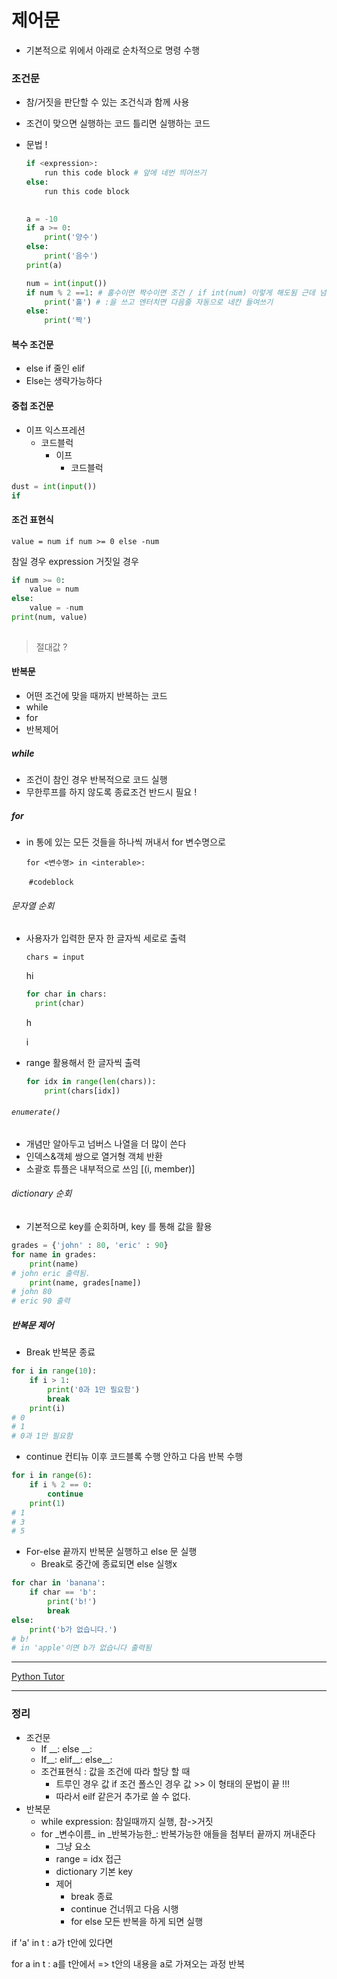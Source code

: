 # 제어문  

+ 기본적으로 위에서 아래로 순차적으로 명령 수행



### 조건문 

+ 참/거짓을 판단할 수 있는 조건식과 함께 사용 

+ 조건이 맞으면 실행하는 코드 틀리면 실행하는 코드 

+ 문법 ! 

  ```python
  if <expression>:
      run this code block # 앞에 네번 띄어쓰기
  else: 
      run this code block
     
  ```

  ```python
  a = -10
  if a >= 0:
      print('양수')
  else:
      print('음수')
  print(a)
  ```

  ```python
  num = int(input())
  if num % 2 ==1: # 홀수이면 짝수이면 조건 / if int(num) 이렇게 해도됨 근데 넘 많이 써야 되면 원래 쓴게 나음 
      print('홀') # :을 쓰고 엔터치면 다음줄 자동으로 네칸 들여쓰기
  else:
      print('짝')
  ```



#### 복수 조건문 

+ else if 줄인 elif
+ Else는 생략가능하다 



#### 중첩 조건문

+ 이프 익스프레션 
  + 코드블럭
    + 이프 
      + 코드블럭

```python
dust = int(input())
if 
```



#### 조건 표현식 

`value = num if num >= 0 else -num`

 참일 경우 			expression		거짓일 경우 

```python
if num >= 0:
    value = num
else:
    value = -num
print(num, value)
    
```

> 절대값 ? 



#### 반복문 

+ 어떤 조건에 맞을 때까지 반복하는 코드 
+ while 
+ for 
+ 반복제어 



##### while

+ 조건이 참인 경우 반복적으로 코드 실행 
+ 무한루프를 하지 않도록 종료조건 반드시 필요 ! 





##### for

+ in 통에 있는 모든 것들을 하나씩 꺼내서 for 변수명으로 

  `for <변수명> in <interable>:`

  ​     `#codeblock`

###### 문자열 순회 

+ 사용자가 입력한 문자 한 글자씩 세로로 출력 

  `chars = input`

  hi

  ```python
  for char in chars:
    print(char)
  ```

  h

  i

+ range 활용해서 한 글자씩 출력 

  ```python
  for idx in range(len(chars)):
      print(chars[idx])
  ```



###### `enumerate()`

+ 개념만 알아두고 넘버스 나열을 더 많이 쓴다 
+ 인덱스&객체 쌍으로 열거형 객체 반환
+ 소괄호 튜플은 내부적으로 쓰임 [(i, member)]



###### dictionary 순회 

+ 기본적으로 key를 순회하며, key 를 통해 값을 활용 

```python
grades = {'john' : 80, 'eric' : 90}
for name in grades:
    print(name)
# john eric 출력됨. 
    print(name, grades[name])
# john 80
# eric 90 출력
```





##### 반복문 제어 

+ Break 반복문 종료 

```python
for i in range(10):
    if i > 1:
        print('0과 1만 필요함')
        break
    print(i)
# 0
# 1
# 0과 1만 필요함 
```

  

+ continue 컨티뉴 이후 코드블록 수행 안하고 다음 반복 수행 

```python
for i in range(6):
  	if i % 2 == 0:
        continue
    print(1)
# 1    
# 3
# 5
```



+ For-else 끝까지 반복문 실행하고 else 문 실행 
  + Break로 중간에 종료되면 else 실행x

```python
for char in 'banana':
    if char == 'b':
        print('b!')
        break
else: 
    print('b가 없습니다.')
# b!
# in 'apple'이면 b가 없습니다 출력됨 
```



---

[Python Tutor](https://pythontutor.com/ '코드 확인')

---

### 정리

+ 조건문 
  + If __: else \_\_:
  + If__: elif\_\_: else\_\_:
  + 조건표현식 : 값을 조건에 따라 할당 할 때
    + 트루인 경우 값 if 조건 폴스인 경우 값 >> 이 형태의 문법이 끝 !!! 
    + 따라서 eilf 같은거 추가로 쓸 수 없다. 
+ 반복문 
  + while expression: 참일때까지 실행, 참->거짓
  + for \_변수이름_ in _반복가능한\_: 반복가능한 애들을 첨부터 끝까지 꺼내준다 
    + 그냥 요소 
    + range = idx 접근 
    + dictionary 기본 key
    + 제어 
      + break 종료 
      + continue 건너뛰고 다음 시행
      + for else 모든 반복을 하게 되면 실행





if 'a' in t : a가 t안에 있다면 

for a in t : a를 t안에서 => t안의 내용을 a로 가져오는 과정 반복
